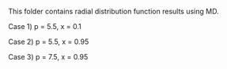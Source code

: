 This folder contains radial distribution function results using MD. 

Case 1) p = 5.5, x = 0.1

Case 2) p = 5.5, x = 0.95

Case 3) p = 7.5, x = 0.95
